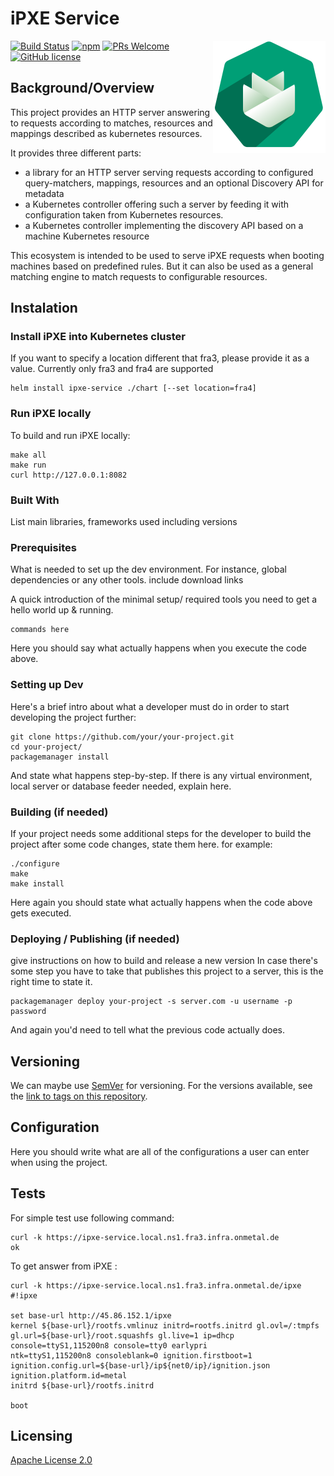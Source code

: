 # iPXE Service

<img src="./docs/assets/logo.png" alt="Logo of the project" align="right">

[![Build Status](https://img.shields.io/travis/npm/npm/latest.svg?style=flat-square)](https://travis-ci.org/npm/npm) [![npm](https://img.shields.io/npm/v/npm.svg?style=flat-square)](https://www.npmjs.com/package/npm) [![PRs Welcome](https://img.shields.io/badge/PRs-welcome-brightgreen.svg?style=flat-square)](http://makeapullrequest.com) [![GitHub license](https://img.shields.io/badge/license-MIT-blue.svg?style=flat-square)](https://github.com/your/your-project/blob/master/LICENSE)

## Background/Overview 

This project provides an HTTP server answering to requests according to matches, resources and mappings described as kubernetes resources.

It provides three different parts:

 - a library for an HTTP server serving requests according to configured query-matchers, mappings, resources and an optional Discovery API for metadata
 - a Kubernetes controller offering such a server by feeding it with configuration taken from Kubernetes resources.
 - a Kubernetes controller implementing the discovery API based on a machine Kubernetes resource

This ecosystem is intended to be used to serve iPXE requests when booting machines based on predefined rules. But it can also be used as a general matching engine to match requests to configurable resources.

## Instalation  

### Install iPXE into Kubernetes cluster
If you want to specify a location different that fra3, please provide it as a value. Currently only fra3 and fra4 are supported

```shell
helm install ipxe-service ./chart [--set location=fra4]
```

### Run iPXE locally
To build and run iPXE locally:

```shell
make all
make run
curl http://127.0.0.1:8082
```

### Built With 
List main libraries, frameworks used including versions 

### Prerequisites
What is needed to set up the dev environment. For instance, global dependencies or any other tools. include download links

A quick introduction of the minimal setup/ required tools  you need to get a hello world up & running.

```shell
commands here
```
Here you should say what actually happens when you execute the code above.

### Setting up Dev

Here's a brief intro about what a developer must do in order to start developing
the project further:

```shell
git clone https://github.com/your/your-project.git
cd your-project/
packagemanager install
```

And state what happens step-by-step. If there is any virtual environment, local server or database feeder needed, explain here.

### Building (if needed)

If your project needs some additional steps for the developer to build the
project after some code changes, state them here. for example:

```shell
./configure
make
make install
```

Here again you should state what actually happens when the code above gets executed.

### Deploying / Publishing (if needed)
give instructions on how to build and release a new version
In case there's some step you have to take that publishes this project to a
server, this is the right time to state it.

```shell
packagemanager deploy your-project -s server.com -u username -p password
```

And again you'd need to tell what the previous code actually does.

## Versioning

We can maybe use [SemVer](http://semver.org/) for versioning. For the versions available, see the [link to tags on this repository](/tags).


## Configuration

Here you should write what are all of the configurations a user can enter when using the project.

## Tests

For simple test use following command:

```shell
curl -k https://ipxe-service.local.ns1.fra3.infra.onmetal.de
ok
```

To get answer from iPXE :

```shell
curl -k https://ipxe-service.local.ns1.fra3.infra.onmetal.de/ipxe
#!ipxe

set base-url http://45.86.152.1/ipxe
kernel ${base-url}/rootfs.vmlinuz initrd=rootfs.initrd gl.ovl=/:tmpfs gl.url=${base-url}/root.squashfs gl.live=1 ip=dhcp console=ttyS1,115200n8 console=tty0 earlypri
ntk=ttyS1,115200n8 consoleblank=0 ignition.firstboot=1 ignition.config.url=${base-url}/ip${net0/ip}/ignition.json ignition.platform.id=metal
initrd ${base-url}/rootfs.initrd

boot
```

## Licensing

[Apache License 2.0](https://github.com/helm/chart-testing/blob/main/LICENSE)
